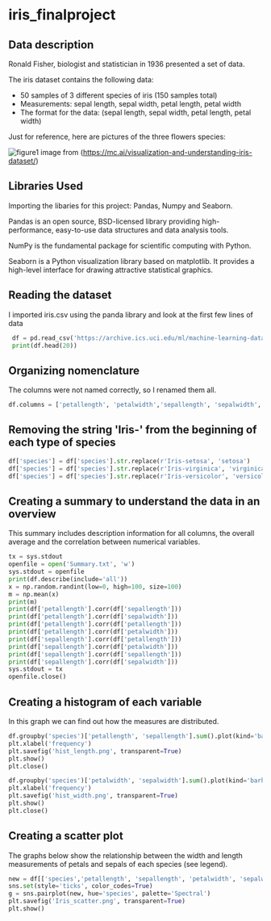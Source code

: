 # **iris_finalproject**

## Data description

Ronald Fisher, biologist and statistician in 1936 presented a set of data. 

The iris dataset contains the following data:

* 50 samples of 3 different species of iris (150 samples total)
* Measurements: sepal length, sepal width, petal length, petal width
* The format for the data: (sepal length, sepal width, petal length, petal width)

Just for reference, here are pictures of the three flowers species:

![figure1](https://user-images.githubusercontent.com/60973011/79228030-b8bf7b80-7e58-11ea-98ff-f54ad51d2731.png)
image from (https://mc.ai/visualization-and-understanding-iris-dataset/)


## Libraries Used

Importing the libaries for this project: Pandas, Numpy and Seaborn.

Pandas is an open source, BSD-licensed library providing high-performance, easy-to-use data structures and data analysis tools.

NumPy is the fundamental package for scientific computing with Python.

Seaborn is a Python visualization library based on matplotlib. It provides a high-level interface for drawing attractive statistical graphics.

## Reading the dataset

I imported iris.csv using the panda library and look at the first few lines of data

```python
 df = pd.read_csv('https://archive.ics.uci.edu/ml/machine-learning-databases/iris/iris.data', header=None)
 print(df.head(20))
```

## Organizing nomenclature

The columns were not named correctly, so I renamed them all.

```python
df.columns = ['petallength', 'petalwidth','sepallength', 'sepalwidth', 'species']
```

## Removing the string 'Iris-' from the beginning of each type of species

```python
df['species'] = df['species'].str.replace(r'Iris-setosa', 'setosa')
df['species'] = df['species'].str.replace(r'Iris-virginica', 'virginica')
df['species'] = df['species'].str.replace(r'Iris-versicolor', 'versicolor')
```

## Creating a summary to understand the data in an overview

This summary includes description information for all columns, the overall average and the correlation between numerical variables.

```python
tx = sys.stdout
openfile = open('Summary.txt', 'w')
sys.stdout = openfile
print(df.describe(include='all'))
x = np.random.randint(low=0, high=100, size=100)
m = np.mean(x)
print(m)
print(df['petallength'].corr(df['sepallength']))
print(df['petallength'].corr(df['sepalwidth']))
print(df['petallength'].corr(df['petallength']))
print(df['petallength'].corr(df['petalwidth']))
print(df['sepallength'].corr(df['petallength']))
print(df['sepallength'].corr(df['petalwidth']))
print(df['sepallength'].corr(df['sepallength']))
print(df['sepallength'].corr(df['sepalwidth']))
sys.stdout = tx
openfile.close()
```

## Creating a histogram of each variable

In this graph we can find out how the measures are distributed.

```python
df.groupby('species')['petallength', 'sepallength'].sum().plot(kind='barh', legend='Histogram of Iris Length')
plt.xlabel('frequency')
plt.savefig('hist_length.png', transparent=True) 
plt.show()
plt.close()

df.groupby('species')['petalwidth', 'sepalwidth'].sum().plot(kind='barh', legend='Histogram of Iris Width')
plt.xlabel('frequency')
plt.savefig('hist_width.png', transparent=True) 
plt.show()
plt.close()
```

## Creating a scatter plot

The graphs below show the relationship between the width and length measurements of petals and sepals of each species (see legend).

```python
new = df[['species','petallength', 'sepallength', 'petalwidth', 'sepalwidth']]
sns.set(style='ticks', color_codes=True)
g = sns.pairplot(new, hue='species', palette='Spectral')
plt.savefig('Iris_scatter.png', transparent=True)
plt.show()
```

